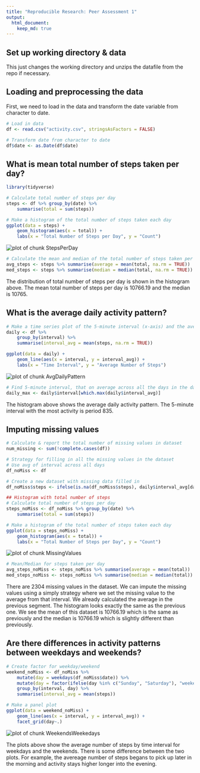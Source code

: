 ```yaml
---
title: "Reproducible Research: Peer Assessment 1"
output: 
  html_document:
    keep_md: true
---
```

## Set up working directory & data
This just changes the working directory and unzips the datafile from the repo if necessary.


## Loading and preprocessing the data
First, we need to load in the data and transform the date variable from character to date.

```r
# Load in data
df <- read.csv("activity.csv", stringsAsFactors = FALSE)

# Transform date from character to date
df$date <- as.Date(df$date)
```

## What is mean total number of steps taken per day?


```r
library(tidyverse)

# Calculate total number of steps per day
steps <- df %>% group_by(date) %>%
    summarise(total = sum(steps))

# Make a histogram of the total number of steps taken each day
ggplot(data = steps) +
    geom_histogram(aes(x = total)) +
    labs(x = "Total Number of Steps per Day", y = "Count")
```

![plot of chunk StepsPerDay](figure/StepsPerDay-1.png)

```r
# Calculate the mean and median of the total number of steps taken per day
avg_steps <- steps %>% summarise(average = mean(total, na.rm = TRUE))
med_steps <- steps %>% summarise(median = median(total, na.rm = TRUE))
```

The distribution of total number of steps per day is shown in the histogram above. The mean total number of steps per day is 10766.19 and the median is 10765.

## What is the average daily activity pattern?
 

```r
# Make a time series plot of the 5-minute interval (x-axis) and the average number of steps taken, averaged across all days (y-axis)
daily <- df %>% 
    group_by(interval) %>% 
    summarise(interval_avg = mean(steps, na.rm = TRUE))

ggplot(data = daily) +
    geom_line(aes(x = interval, y = interval_avg)) +
    labs(x = "Time Interval", y = "Average Number of Steps")
```

![plot of chunk AvgDailyPattern](figure/AvgDailyPattern-1.png)

```r
# Find 5-minute interval, that on average across all the days in the dataset, contains the maximum number of steps
daily_max <- daily$interval[which.max(daily$interval_avg)]
```
The histogram above shows the average daily activity pattern. The 5-minute interval with the most activity is period 835.

## Imputing missing values

```r
# Calculate & report the total number of missing values in dataset
num_missing <- sum(!complete.cases(df))

# Strategy for filling in all the missing values in the dataset
# Use avg of interval across all days
df_noMiss <- df

# Create a new dataset with missing data filled in
df_noMiss$steps <- ifelse(is.na(df_noMiss$steps), daily$interval_avg[daily$interval %in% df_noMiss$interval], df$steps)

## Histogram with total number of steps
# Calculate total number of steps per day
steps_noMiss <- df_noMiss %>% group_by(date) %>%
    summarise(total = sum(steps))

# Make a histogram of the total number of steps taken each day
ggplot(data = steps_noMiss) +
    geom_histogram(aes(x = total)) +
    labs(x = "Total Number of Steps per Day", y = "Count")
```

![plot of chunk MissingValues](figure/MissingValues-1.png)

```r
# Mean/Median for steps taken per day
avg_steps_noMiss <- steps_noMiss %>% summarise(average = mean(total))
med_steps_noMiss <- steps_noMiss %>% summarise(median = median(total))
```
There are 2304 missing values in the dataset. We can impute the missing values using a simply strategy where we set the missing value to the average from that interval. We already calculated the average in the previous segment. The histogram looks exactly the same as the previous one. We see the mean of this dataset is 10766.19 which is the same as previously and the median is 10766.19 which is slightly different than previously.

## Are there differences in activity patterns between weekdays and weekends?

```r
# Create factor for weekday/weekend
weekend_noMiss <- df_noMiss %>%
    mutate(day = weekdays(df_noMiss$date)) %>%
    mutate(day = factor(ifelse(day %in% c("Sunday", "Saturday"), "weekend", "weekday"))) %>%
    group_by(interval, day) %>% 
    summarise(interval_avg = mean(steps))

# Make a panel plot
ggplot(data = weekend_noMiss) +
    geom_line(aes(x = interval, y = interval_avg)) +
    facet_grid(day~.)
```

![plot of chunk WeekendsWeekedays](figure/WeekendsWeekedays-1.png)

The plots above show the average number of steps by time interval for weekdays and the weekends. There is some difference between the two plots. For example, the avereage number of steps begans to pick up later in the morning and activity stays higher longer into the evening.
